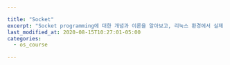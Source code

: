 ```yaml
---

title: "Socket"
excerpt: "Socket programming에 대한 개념과 이론을 알아보고, 리눅스 환경에서 실제 socket통신을 구현해 봅니다. 또한 추가적으로 Java에서 socket programming을 해봅니다."
last_modified_at: 2020-08-15T10:27:01-05:00
categories:
  - os_course

---
```

